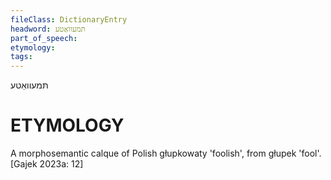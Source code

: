 ```yaml
---
fileClass: DictionaryEntry
headword: תּמעוואַטע
part_of_speech: 
etymology: 
tags: 
---
```

תּמעוואַטע

ETYMOLOGY
===========
A morphosemantic calque of Polish głupkowaty 'foolish', from głupek 'fool'.
[Gajek 2023a: 12]